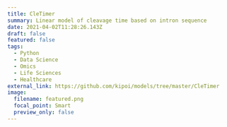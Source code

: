 ```yaml
---
title: CleTimer
summary: Linear model of cleavage time based on intron sequence
date: 2021-04-02T11:28:26.143Z
draft: false
featured: false
tags:
  - Python
  - Data Science
  - Omics
  - Life Sciences
  - Healthcare
external_link: https://github.com/kipoi/models/tree/master/CleTimer
image:
  filename: featured.png
  focal_point: Smart
  preview_only: false
---
```

